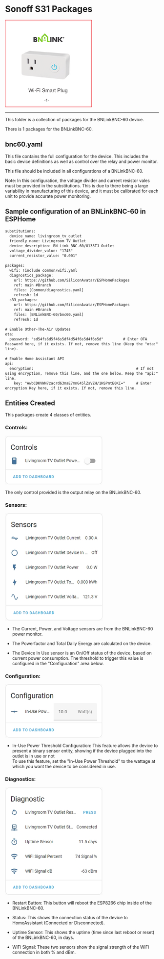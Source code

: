 # Sonoff S31 Packages
![BNLinkBNC-60 Device Photo](../.resources/DevicePhotos/ProductPhoto_BNLinkBNC-60.png)

---

This folder is a collection of packages for the BNLinkBNC-60 device.

There is 1 packages for the BNLinkBNC-60.

## bnc60.yaml
This file contains the full configuration for the device.
This includes the basic device definitions as well as control over the relay and power monitor.

This file should be included in all configurations of a BNLinkBNC-60.

Note: In this configuration, the voltage divider and current resistor vales must be provided in the substitutions. This is due to there being a large variability in manufacturing of this device, and it must be calibrated for each unit to provide accurate power monitoring.

## Sample configuration of an BNLinkBNC-60 in ESPHome

```
substitutions:
  device_name: livingroom_tv_outlet
  friendly_name: Livingroom TV Outlet
  device_description: BN Link BNC-60/U133TJ Outlet
  voltage_divider_value: "1745"
  current_resistor_value: "0.001"

packages:
  wifi: !include common/wifi.yaml
  diagnostics_package:
    url: https://github.com/SiliconAvatar/ESPHomePackages
    ref: main #Branch
    files: [Common/diagnostics.yaml]
    refresh: 1d
  s33_packages:
    url: https://github.com/SiliconAvatar/ESPHomePackages
    ref: main #Branch
    files: [BNLinkBNC-60/bnc60.yaml]
    refresh: 1d

# Enable Other-The-Air Updates
ota:
  password: "sd54fs6d5f46s5df4d54f6s5d4f6s5d"         # Enter OTA Password here, if it exists. If not, remove this line (Keep the "ota:" line).

# Enable Home Assistant API
api:
  encryption:                                               # If not using encryption, remove this line, and the one below. Keep the "api:" line.
    key: "AwbCDKVWN7zacrd63maE7mnG45lZsVZH/1HSPmtE0KI="     # Enter encryption Key here, if it exists. If not, remove this line.
```

## Entities Created

This packages create 4 classes of entities.

### Controls:
![BNLinkBNC-60 Controls](../.resources/BNLinkBNC-60_Screens/BNLinkBNC-60_Controls.jpg)

The only control provided is the output relay on the BNLinkBNC-60.

### Sensors:
![BNLinkBNC-60 Sensors](../.resources/BNLinkBNC-60_Screens/BNLinkBNC-60_Sensors.jpg)

- The Current, Power, and Voltage sensors are from the BNLinkBNC-60 power monitor. </br>

- The Powerfactor and Total Daily Energy are calculated on the device. </br>

- The Device In Use sensor is an On/Off status of the device, based on current power consumption. The threshold to trigger this value is configured in the "Configuration" area below. 



### Configuration:
![BNLinkBNC-60 Configuration](../.resources/BNLinkBNC-60_Screens/BNLinkBNC-60_Configuration.jpg)

- In-Use Power Threshold Configuration: This feature allows the device to present a binary sensor entity, showing if the device plugged into the outlet is in use or not </br>
To use this feature, set the "In-Use Power Threshold" to the wattage at which you want the device to be considered in use. </br>

### Diagnostics:
![BNLinkBNC-60 Diagnostics](../.resources/BNLinkBNC-60_Screens/BNLinkBNC-60_Diagnostics.jpg)

- Restart Button: This button will reboot the ESP8266 chip inside of the BNLinkBNC-60.

- Status: This shows the connection status of the device to HomeAssistant (Connected or Disconnected).

- Uptime Sensor: This shows the uptime (time since last reboot or reset) of the BNLinkBNC-60, in days.

- WiFi Signal: These two sensors show the signal strength of the WiFi connection in both % and dBm.